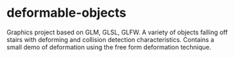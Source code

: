 # deformable-objects
Graphics project based on GLM, GLSL, GLFW. A variety of objects falling off stairs with deforming and collision detection characteristics. Contains a small demo of deformation using the free form deformation technique.
